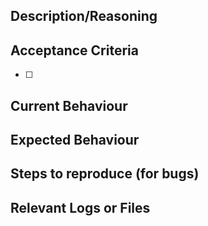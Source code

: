 ## Description/Reasoning

## Acceptance Criteria

- [ ] 

## Current Behaviour

## Expected Behaviour

## Steps to reproduce (for bugs)

## Relevant Logs or Files
